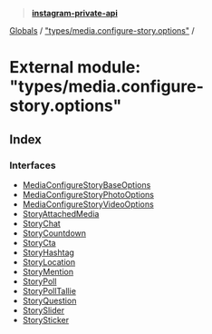 > **[instagram-private-api](../README.md)**

[Globals](../globals.md) / ["types/media.configure-story.options"](_types_media_configure_story_options_.md) /

# External module: "types/media.configure-story.options"

## Index

### Interfaces

* [MediaConfigureStoryBaseOptions](../interfaces/_types_media_configure_story_options_.mediaconfigurestorybaseoptions.md)
* [MediaConfigureStoryPhotoOptions](../interfaces/_types_media_configure_story_options_.mediaconfigurestoryphotooptions.md)
* [MediaConfigureStoryVideoOptions](../interfaces/_types_media_configure_story_options_.mediaconfigurestoryvideooptions.md)
* [StoryAttachedMedia](../interfaces/_types_media_configure_story_options_.storyattachedmedia.md)
* [StoryChat](../interfaces/_types_media_configure_story_options_.storychat.md)
* [StoryCountdown](../interfaces/_types_media_configure_story_options_.storycountdown.md)
* [StoryCta](../interfaces/_types_media_configure_story_options_.storycta.md)
* [StoryHashtag](../interfaces/_types_media_configure_story_options_.storyhashtag.md)
* [StoryLocation](../interfaces/_types_media_configure_story_options_.storylocation.md)
* [StoryMention](../interfaces/_types_media_configure_story_options_.storymention.md)
* [StoryPoll](../interfaces/_types_media_configure_story_options_.storypoll.md)
* [StoryPollTallie](../interfaces/_types_media_configure_story_options_.storypolltallie.md)
* [StoryQuestion](../interfaces/_types_media_configure_story_options_.storyquestion.md)
* [StorySlider](../interfaces/_types_media_configure_story_options_.storyslider.md)
* [StorySticker](../interfaces/_types_media_configure_story_options_.storysticker.md)